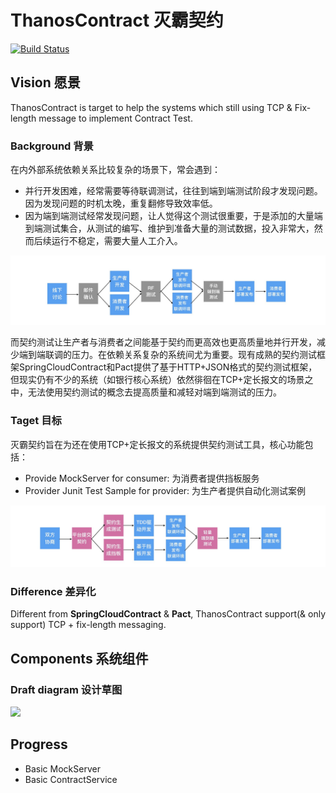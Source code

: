 # ThanosContract 灭霸契约

[![Build Status](https://travis-ci.org/abigail830/ThanosContract.svg?branch=master)](https://travis-ci.org/abigail830/ThanosContract)

## Vision 愿景

ThanosContract is target to help the systems which still using TCP & Fix-length message to implement Contract Test. 

### Background 背景
在内外部系统依赖关系比较复杂的场景下，常会遇到：
* 并行开发困难，经常需要等待联调测试，往往到端到端测试阶段才发现问题。因为发现问题的时机太晚，重复翻修导致效率低。
* 因为端到端测试经常发现问题，让人觉得这个测试很重要，于是添加的大量端到端测试集合，从测试的编写、维护到准备大量的测试数据，投入非常大，然而后续运行不稳定，需要大量人工介入。

![常见流程](background.jpg "常见流程")

而契约测试让生产者与消费者之间能基于契约而更高效也更高质量地并行开发，减少端到端联调的压力。在依赖关系复杂的系统间尤为重要。现有成熟的契约测试框架SpringCloudContract和Pact提供了基于HTTP+JSON格式的契约测试框架，但现实仍有不少的系统（如银行核心系统）依然徘徊在TCP+定长报文的场景之中，无法使用契约测试的概念去提高质量和减轻对端到端测试的压力。

### Taget 目标
灭霸契约旨在为还在使用TCP+定长报文的系统提供契约测试工具，核心功能包括：

* Provide MockServer for consumer: 为消费者提供挡板服务
* Provider Junit Test Sample for provider: 为生产者提供自动化测试案例

![目标流程](target.jpg "目标流程")


### Difference 差异化
Different from **SpringCloudContract** & **Pact**, ThanosContract support(& only support) TCP + fix-length messaging.


## Components 系统组件

### Draft diagram 设计草图
<img src="https://plantuml-server.kkeisuke.app/svg/ZLF1JkCm4BtxAsPxM1LfQRHIJtk2ZH2xI0LsqufZDNL6ZOLZH_Qu9KBxxskNbYGj27AnntdlpPldvC8pEWwrXdowlD9Kas4llYWZTIWfE0qLS-D_P9d3xMIjk0ghuCb9QpX29zBMsLD0qrBMQ3H9wTnpg-bSJhCQFPFBv7IPuAWCkKaJ4K9SIhPkd8I-mMWHbr5SSsjygCbv-0htpcvK6VUZCo6ADkhKowid7dE5nlh5xmYVxxU9EiDsHN3Pg6jasc8Bw65BMlVOFsqm9RfsBB-_alDaIpBarj7e39u5n2S_U1tNLZuMv3OxbxFN8ZMymGs-D5Q6eGC2IcbTgSmQs48QsyK6qSPG-V0YaPIab-7x9wSz3fIKZfSLnN3Va2tfck8EOxmxqLxTbzmV4jm4enWAh1jDxth_9yHVqllhwjt0h_dyVgTQtDscf3lG8BbvlaDj5C8UcO2TpcaOHyB7yE6Gf-3bBQbrjOfVMCSQE7hB-8cB0UE1LaMiYHFDEfZzEMxLXtzceevvDD27P751feo_qNy0.svg" width="550" >


## Progress

* Basic MockServer
* Basic ContractService


